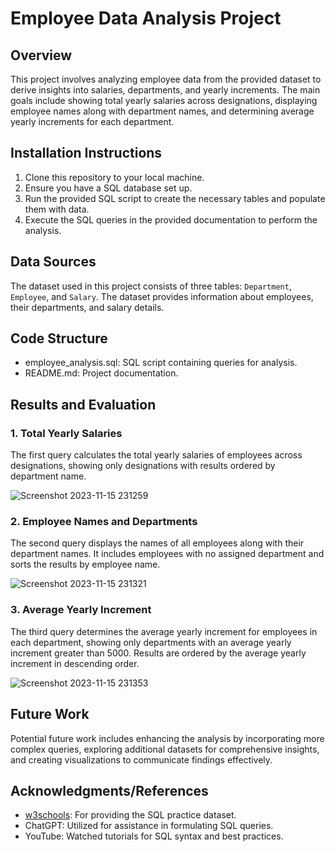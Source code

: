 # Employee Data Analysis Project

## Overview

This project involves analyzing employee data from the provided dataset to derive insights into salaries, departments, and yearly increments. The main goals include showing total yearly salaries across designations, displaying employee names along with department names, and determining average yearly increments for each department.

## Installation Instructions

1. Clone this repository to your local machine.
2. Ensure you have a SQL database set up.
3. Run the provided SQL script to create the necessary tables and populate them with data.
4. Execute the SQL queries in the provided documentation to perform the analysis.

## Data Sources

The dataset used in this project consists of three tables: `Department`, `Employee`, and `Salary`.  The dataset provides information about employees, their departments, and salary details.

## Code Structure

- employee_analysis.sql: SQL script containing queries for analysis.
- README.md: Project documentation.

## Results and Evaluation

### 1. Total Yearly Salaries

The first query calculates the total yearly salaries of employees across designations, showing only designations with results ordered by department name.

![Screenshot 2023-11-15 231259](https://github.com/corleonethe3rd/Employee-Data-Analysis-Project--Sql-Analysis/assets/73728752/903aec1d-6d50-4c8d-b9f6-8163556a3ba3)

### 2. Employee Names and Departments

The second query displays the names of all employees along with their department names. It includes employees with no assigned department and sorts the results by employee name.

![Screenshot 2023-11-15 231321](https://github.com/corleonethe3rd/Employee-Data-Analysis-Project--Sql-Analysis/assets/73728752/3520c4cd-381e-46d1-99c1-718dc665bfa1)

### 3. Average Yearly Increment

The third query determines the average yearly increment for employees in each department, showing only departments with an average yearly increment greater than 5000. Results are ordered by the average yearly increment in descending order.

![Screenshot 2023-11-15 231353](https://github.com/corleonethe3rd/Employee-Data-Analysis-Project--Sql-Analysis/assets/73728752/f5a66ab4-8943-4f65-9a76-b92d4c87d5bf)

## Future Work

Potential future work includes enhancing the analysis by incorporating more complex queries, exploring additional datasets for comprehensive insights, and creating visualizations to communicate findings effectively.

## Acknowledgments/References

- [w3schools](https://www.w3schools.com/sql/trysql.asp?filename=trysql_select_all): For providing the SQL practice dataset.
- ChatGPT: Utilized for assistance in formulating SQL queries.
- YouTube: Watched tutorials for SQL syntax and best practices.







